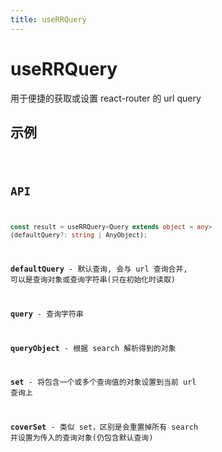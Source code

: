 ```yaml
---
title: useRRQuery
---
```


# useRRQuery

用于便捷的获取或设置 react-router 的 url query

## 示例

<code src="./useRRQuery.demo.tsx" />

## API

```ts
const result = useRRQuery<Query extends object = any>
(defaultQuery?: string | AnyObject);
```

**defaultQuery** - 默认查询, 会与 url 查询合并, 可以是查询对象或查询字符串(只在初始化时读取)

**query** - 查询字符串

**queryObject** - 根据 search 解析得到的对象

**set** - 将包含一个或多个查询值的对象设置到当前 url 查询上

**coverSet** - 类似 set，区别是会重置掉所有 search 并设置为传入的查询对象(仍包含默认查询)
